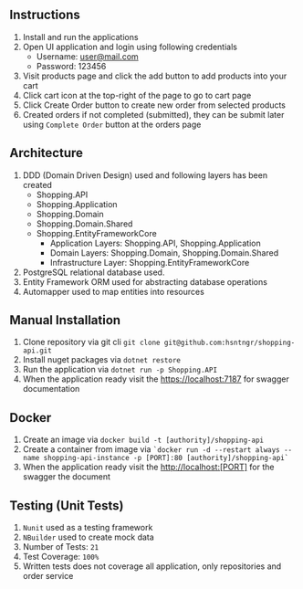 ## Instructions

1.  Install and run the applications
2.  Open UI application and login using following credentials
    - Username: user@mail.com
    - Password: 123456
3.  Visit products page and click the add button to add products into your cart
4.  Click cart icon at the top-right of the page to go to cart page
5.  Click Create Order button to create new order from selected products
6.  Created orders if not completed (submitted), they can be submit later using `Complete Order` button at the orders page

## Architecture

1.  DDD (Domain Driven Design) used and following layers has been created
    * Shopping.API
    * Shopping.Application
    * Shopping.Domain
    * Shopping.Domain.Shared
    * Shopping.EntityFrameworkCore
      * Application Layers: Shopping.API, Shopping.Application
      * Domain Layers: Shopping.Domain, Shopping.Domain.Shared
      * Infrastructure Layer: Shopping.EntityFrameworkCore
2.  PostgreSQL relational database used.
3.  Entity Framework ORM used for abstracting database operations
4.  Automapper used to map entities into resources

## Manual Installation

1.  Clone repository via git cli `git clone git@github.com:hsntngr/shopping-api.git`
2.  Install nuget packages via `dotnet restore`
3.  Run the application via `dotnet run -p Shopping.API`
4.  When the application ready visit the [https://localhost:7187](https://localhost:7187) for swagger documentation

## Docker

1.  Create an image via `docker build -t [authority]/shopping-api`
2.  Create a container from image via `` `docker run -d --restart always --name shopping-api-instance -p [PORT]:80 [authority]/shopping-api` ``
3.  When the application ready visit the [http://localhost:\[PORT\]](http://localhost:[PORT]) for the swagger the document

## Testing (Unit Tests)

1.  `Nunit` used as a testing framework
2.  `NBuilder` used to create mock data
3.  Number of Tests: `21`
4.  Test Coverage: `100%`
5.  Written tests does not coverage all application, only repositories and order service
